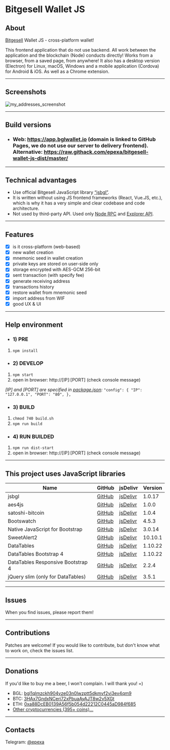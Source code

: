 # Bitgesell Wallet JS

## About
[Bitgesell](https://bitgesell.ca) Wallet JS - сross-platform wallet!

This frontend application that do not use backend.
All work between the application and the blockchain (Node) conducts directly!
Works from a browser, from a saved page, from anywhere!
It also has a desktop version (Electron) for Linux, macOS, Windows and a mobile application (Cordova) for Android & iOS. As well as a Chrome extension.

------------

## Screenshots

![my_addresses_screenshot](https://user-images.githubusercontent.com/2198826/100698149-bd7a7500-33d2-11eb-84b0-57eaa06afac8.png)

------------

## Build versions

- ### Web: https://app.bglwallet.io (domain is linked to GitHub Pages, we do not use our server to delivery frontend). Alternative: https://raw.githack.com/epexa/bitgesell-wallet-js-dist/master/

------------

## Technical advantages
- Use official Bitgesell JavaScript library [“jsbgl”](https://github.com/bitaps-com/jsbgl).
- It is written without using JS frontend frameworks (React, Vue.JS, etc.), which is why it has a very simple and clear codebase and code architecture.
- Not used by third-party API. Used only [Node RPC](https://rpc.bglwallet.io) and [Explorer API](https://bgl.bitaps.com).

------------

## Features
- [x] is it cross-platform (web-based)
- [x] new wallet creation
- [x] mnemonic seed in wallet creation
- [x] private keys are stored on user-side only
- [x] storage encrypted with AES-GCM 256-bit
- [x] sent transaction (with specify fee)
- [x] generate receiving address
- [x] transactions history
- [x] restore wallet from mnemonic seed
- [x] import address from WIF
- [x] good UX & UI

------------

## Help environment

- ### 1) PRE
1. `npm install`

- ### 2) DEVELOP
1. `npm start`
2. open in browser: http://[IP]:[PORT] (check console message)

*[IP] and [PORT] are specified in [package.json](package.json#L12):*
`"config": {
    "IP": "127.0.0.1",
    "PORT": "80",
  },
`

- ### 3) BUILD
1. `chmod 740 build.sh`
2. `npm run build`

- ### 4) RUN BUILDED
1. `npm run dist-start`
2. open in browser: http://[IP]:[PORT] (check console message)

------------

## This project uses JavaScript libraries
| Name | GitHub | jsDelivr | Version |
|------|--------|----------|---------|
| jsbgl | [GitHub](https://github.com/bitaps-com/jsbgl) | [jsDelivr](https://www.jsdelivr.com/package/npm/jsbgl?path=dist) | 1.0.17
| aes4js | [GitHub](https://github.com/rndme/aes4js) | [jsDelivr](https://www.jsdelivr.com/package/npm/aes4js) | 1.0.0
| satoshi-bitcoin | [GitHub](https://github.com/dawsbot/satoshi-bitcoin) | [jsDelivr](https://www.jsdelivr.com/package/npm/satoshi-bitcoin) | 1.0.4
| Bootswatch | [GitHub](https://github.com/thomaspark/bootswatch) | [jsDelivr](https://www.jsdelivr.com/package/npm/bootswatch?path=dist%2Fflatly) | 4.5.3 |
| Native JavaScript for Bootstrap | [GitHub](https://github.com/thednp/bootstrap.native) | [jsDelivr](https://www.jsdelivr.com/package/npm/bootstrap.native?path=dist) | 3.0.14
| SweetAlert2 | [GitHub](https://github.com/sweetalert2/sweetalert2) | [jsDelivr](https://www.jsdelivr.com/package/npm/sweetalert2?path=dist) | 10.10.1
| DataTables | [GitHub](https://github.com/DataTables/DataTablesSrc) | [jsDelivr](https://www.jsdelivr.com/package/npm/datatables.net?path=js) | 1.10.22
| DataTables Bootstrap 4 | [GitHub](https://github.com/DataTables/Dist-DataTables-Bootstrap4) | [jsDelivr](https://www.jsdelivr.com/package/npm/datatables.net-bs4) | 1.10.22
| DataTables Responsive Bootstrap 4 | [GitHub](https://github.com/DataTables/Responsive) | [jsDelivr](https://www.jsdelivr.com/package/npm/datatables.net-responsive?path=js) | 2.2.4
| jQuery slim (only for DataTables) | [GitHub](https://github.com/jquery/jquery) | [jsDelivr](https://www.jsdelivr.com/package/npm/jquery?path=dist) | 3.5.1

------------

## Issues

When you find issues, please report them!

------------

## Contributions

Patches are welcome! If you would like to contribute, but don't know what to work on, check the issues list.

------------

## Donations

If you'd like to buy me a beer, I won't complain. I will thank you! =)
- BGL: [bgl1qlmzckh904vze03n0lwzptt5dkmvf2vj3ev4qm9](bgl:bgl1qlmzckh904vze03n0lwzptt5dkmvf2vj3ev4qm9)
- BTC: [3HAx7GndxNCeri72xPbuaAyAJT8w2v5XGt](btc:3HAx7GndxNCeri72xPbuaAyAJT8w2v5XGt)
- ETH: [0xa88DcEB0139A56f5b054d22212C0445aD984f685](ethereum:0xa88DcEB0139A56f5b054d22212C0445aD984f685)
- [Other cryptocurrencies (395+ coins)...](https://coinswitch.co/?ref=LLBEOO8IZD)

------------

## Contacts

Telegram: [@epexa](https://t.me/epexa)
